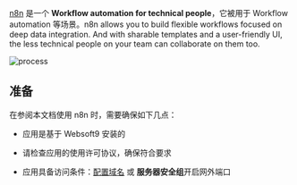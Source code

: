 [n8n](https://n8n.io) 是一个 **Workflow automation for technical people**，它被用于 Workflow automation  等场景。n8n allows you to build flexible workflows focused on deep data integration. And with sharable templates and a user-friendly UI, the less technical people on your team can collaborate on them too. 


![process](https://libs.websoft9.com/Websoft9/DocsPicture/zh/n8n/n8n-gui-websoft9.png)


## 准备

在参阅本文档使用 n8n 时，需要确保如下几点：

- 应用是基于 Websoft9 安装的

- 请检查应用的使用许可协议，确保符合要求

- 应用具备访问条件：[配置域名](./guide/appsetdomain) 或 **服务器安全组**开启网外端口